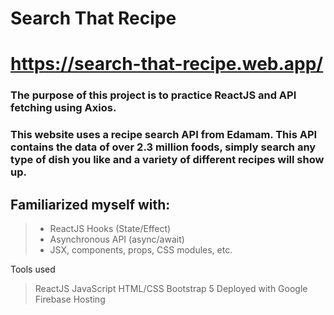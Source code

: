 # Search That Recipe
# https://search-that-recipe.web.app/
### The purpose of this project is to practice ReactJS and API fetching using Axios.

### This website uses a recipe search API from Edamam. This API contains the data of over 2.3 million foods, simply search any type of dish you like and a variety of different recipes will show up.

## Familiarized myself with:
> - ReactJS Hooks (State/Effect)
> - Asynchronous API (async/await)
> - JSX, components, props, CSS modules, etc.

Tools used
> ReactJS
> JavaScript
> HTML/CSS
> Bootstrap 5
> Deployed with Google Firebase Hosting
